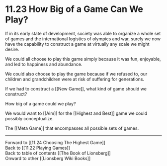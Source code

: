 # 11.23 How Big of a Game Can We Play?

If in its early state of development, society was able to organize a whole set of games and the international logistics of olympics and war, surely we now have the capability to construct a game at virtually any scale we might desire. 

We could all choose to play this game simply because it was fun, enjoyable, and led to happiness and abundance.

We could also choose to play the game because if we refused to, our children and grandchildren were at risk of suffering for generations.

If we had to construct a [[New Game]], what kind of game should we construct? 

How big of a game could we play? 

We would want to [[Aim]] for the [[Highest and Best]] game we could possibly conceptualize.

The [[Meta Game]] that encompasses all possible sets of games.

___

Forward to [[11.24 Choosing The Highest Game]]  
Back to [[11.22 Playing Games]]  
Back to table of contents [[The Book of Lionsberg]]  
Onward to other [[Lionsberg Wiki Books]]  